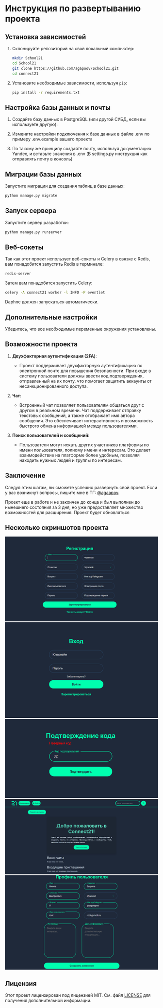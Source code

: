 
# Инструкция по развертыванию проекта

## Установка зависимостей

1. Склонируйте репозиторий на свой локальный компьютер:
   ```bash
   mkdir School21
   cd School21
   git clone https://github.com/agapoov/School21.git
   cd сonnect21
   ```

2. Установите необходимые зависимости, используя `pip`:
   ```bash
   pip install -r requirements.txt
   ```

## Настройка базы данных и  почты

1. Создайте базу данных в PostgreSQL (или другой СУБД, если вы используете другую):


2. Измените настройки подключения к базе данных в файле .env по примеру .env.example вашего проекта

3. По такому же принципу создайте почту, используя документацию Yandex, и вставьте значения в .env (В settings.py инструкция как отправлять почту в консоль)

## Миграции базы данных

Запустите миграции для создания таблиц в базе данных:
```bash
python manage.py migrate
```

## Запуск сервера

Запустите сервер разработки:
```bash
python manage.py runserver
```

## Веб-сокеты

Так как этот проект использует веб-сокеты и Celery в связке с Redis, вам понадобится запустить Redis в терминале:
```bash
redis-server
```
Затем вам понадобится запустить Celery:
```bash
celery -A connect21 worker -l INFO -P eventlet
```
Daphne должен запускаться автоматически.


## Дополнительные настройки



Убедитесь, что все необходимые переменные окружения установлены.
## Возможности проекта

1. **Двухфакторная аутентификация (2FA)**: 
   - Проект поддерживает двухфакторную аутентификацию по электронной почте для повышения безопасности. При входе в систему пользователи должны ввести код подтверждения, отправленный на их почту, что помогает защитить аккаунты от несанкционированного доступа.

2. **Чат**: 
   - Встроенный чат позволяет пользователям общаться друг с другом в реальном времени. Чат поддерживает отправку текстовых сообщений, а также отображает имя автора сообщения. Это обеспечивает интерактивность и возможность быстрого обмена информацией между пользователями.

3. **Поиск пользователей и сообщений**: 
   - Пользователи могут искать других участников платформы по имени пользователя, полному имени и интересам. Это делает взаимодействие на платформе более удобным, позволяя находить нужных людей и группы по интересам.
## Заключение

Следуя этим шагам, вы сможете успешно развернуть свой проект. Если у вас возникнут вопросы, пишите мне в ТГ: [@agaapov](https://t.me/agaapov).

Проект еще в работе и не закончен до конца и был выполнен до нынешнего состояния за 3 дня, но уже предоставляет множество возможностей для расширения. Проект будет обновляться

## Несколько скриншотов проекта
![Страница регистрации](connect21/static/deps/project_images/Register_page.png)
![Страница логина](connect21/static/deps/project_images/login_page.png)
![Страница ввода кода](connect21/static/deps/project_images/input_code.png)
![Главная страница](connect21/static/deps/project_images/main_page.png)
![Страница профиля](connect21/static/deps/project_images/profile_page.png)
## Лицензия


Этот проект лицензирован под лицензией MIT. См. файл [LICENSE](LICENSE) для получения дополнительной информации.